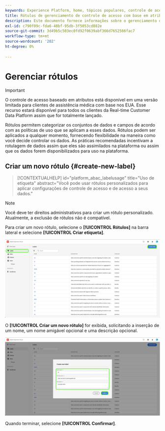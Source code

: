 ```yaml
---
keywords: Experience Platform, home, tópicos populares, controle de acesso, controle de acesso baseado em atributos, ABAC
title: Rótulos de gerenciamento de controle de acesso com base em atributos
description: Este documento fornece informações sobre o gerenciamento de rótulos por meio da interface de Permissões no Adobe Experience Cloud
exl-id: c790f09c-fda6-48bf-95db-3f5053cd882e
source-git-commit: 3d49b5c503ec0fd92f0639abf366d7652566fac7
workflow-type: tm+mt
source-wordcount: '202'
ht-degree: 0%

---
```


# Gerenciar rótulos

>[!IMPORTANT]
>
>O controle de acesso baseado em atributos está disponível em uma versão limitada para clientes de assistência médica com base nos EUA. Esse recurso estará disponível para todos os clientes da Real-time Customer Data Platform assim que for totalmente lançado.

Rótulos permitem categorizar os conjuntos de dados e campos de acordo com as políticas de uso que se aplicam a esses dados. Rótulos podem ser aplicados a qualquer momento, fornecendo flexibilidade na maneira como você decide controlar os dados. As práticas recomendadas incentivam a rotulagem de dados assim que eles são assimilados na plataforma ou assim que os dados forem disponibilizados para uso na plataforma.

## Criar um novo rótulo {#create-new-label}

>[!CONTEXTUALHELP]
>id="platform_abac_labelusage"
>title="Uso de etiqueta"
>abstract="Você pode usar rótulos personalizados para aplicar configurações de controle de acesso e de acesso a seus dados."

>[!NOTE]
>
>Você deve ter direitos administrativos para criar um rótulo personalizado. Atualmente, a exclusão de rótulos não é compatível.

Para criar um novo rótulo, selecione o **[!UICONTROL Rótulos]** na barra lateral e selecione **[!UICONTROL Criar etiqueta]**.

![flac-new-label](../../images/flac-ui/create-label.png)

O **[!UICONTROL Criar um novo rótulo]** for exibida, solicitando a inserção de um nome, um nome amigável opcional e uma descrição opcional.

![new-label-info](../../images/flac-ui/new-label-info.png)

Quando terminar, selecione **[!UICONTROL Confirmar]**.
